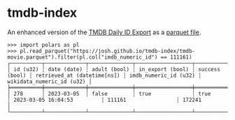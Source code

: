 # tmdb-index

An enhanced version of the [TMDB Daily ID Export](https://developer.themoviedb.org/docs/daily-id-exports) as a [parquet file](https://parquet.apache.org/).

```
>>> import polars as pl
>>> pl.read_parquet("https://josh.github.io/tmdb-index/tmdb-movie.parquet").filter(pl.col("imdb_numeric_id") == 111161)
┌──────────┬─────────────┬──────────────┬──────────────────┬────────────────┬─────────────────────────────┬───────────────────────┬───────────────────────────┐
│ id (u32) ┆ date (date) ┆ adult (bool) ┆ in_export (bool) ┆ success (bool) ┆ retrieved_at (datetime[ns]) ┆ imdb_numeric_id (u32) ┆ wikidata_numeric_id (u32) │
╞══════════╪═════════════╪══════════════╪══════════════════╪════════════════╪═════════════════════════════╪═══════════════════════╪═══════════════════════════╡
│ 278      ┆ 2023-03-05  ┆ false        ┆ true             ┆ true           ┆ 2023-03-05 16:04:53         ┆ 111161                ┆ 172241                    │
└──────────┴─────────────┴──────────────┴──────────────────┴────────────────┴─────────────────────────────┴───────────────────────┴───────────────────────────┘
```
